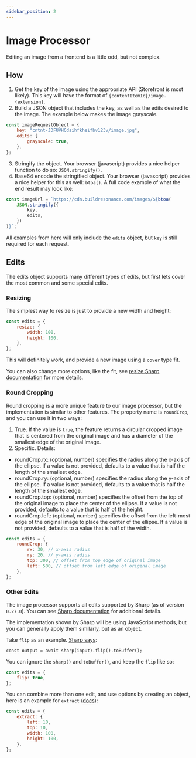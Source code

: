 ```yaml
---
sidebar_position: 2
---
```


# Image Processor

Editing an image from a frontend is a little odd, but not complex.

## How

1. Get the key of the image using the appropriate API (Storefront is most likely). This key will have the format of `{contentItemId}/image.{extension}`.
2. Build a JSON object that includes the key, as well as the edits desired to the image. The example below makes the image grayscale.

```javascript
const imageRequestObject = {
    key: "cntnt-JDFUVHCdsihfkheifbv123v/image.jpg",
    edits: {
        grayscale: true,
    },
};
```

3. Stringify the object. Your browser (javascript) provides a nice helper function to do so: `JSON.stringify()`.
4. Base64 encode the stringified object. Your browser (javascript) provides a nice helper for this as well: `btoa()`. A full code example of what the end result may look like:

```javascript
const imageUrl = `https://cdn.buildresonance.com/images/${btoa(
    JSON.stringify({
        key,
        edits,
    })
)}`;
```

All examples from here will only include the `edits` object, but `key` is still required for each request.

## Edits

The edits object supports many different types of edits, but first lets cover the most common and some special edits.

### Resizing

The simplest way to resize is just to provide a new width and height:

```javascript
const edits = {
    resize: {
        width: 100,
        height: 100,
    },
};
```

This will definitely work, and provide a new image using a `cover` type fit.

You can also change more options, like the fit, see [resize Sharp documentation](https://sharp.pixelplumbing.com/api-resize#resize) for more details.

### Round Cropping

Round cropping is a more unique feature to our image processor, but the implementation is similar to other features. The property name is `roundCrop`, and you can use it in two ways:

1. True. If the value is `true`, the feature returns a circular cropped image that is centered from the original image and has a diameter of the smallest edge of the original image.
2. Specific. Details:

-   roundCrop.rx: (optional, number) specifies the radius along the x-axis of the ellipse. If a value is not provided, defaults to a value that is half the length of the smallest edge.
-   roundCrop.ry: (optional, number) specifies the radius along the y-axis of the ellipse. If a value is not provided, defaults to a value that is half the length of the smallest edge.
-   roundCrop.top: (optional, number) specifies the offset from the top of the original image to place the center of the ellipse. If a value is not provided, defaults to a value that is half of the height.
-   roundCrop.left: (optional, number) specifies the offset from the left-most edge of the original image to place the center of the ellipse. If a value is not provided, defaults to a value that is half of the width.

```javascript
const edits = {
    roundCrop: {
        rx: 30, // x-axis radius
        ry: 20, // y-axis radius
        top: 300, // offset from top edge of original image
        left: 500, // offset from left edge of original image
    },
};
```

### Other Edits

The image processor supports all edits supported by Sharp (as of version `0.27.0`). You can see [Sharp documentation](https://sharp.pixelplumbing.com/api-resize) for additional details.

The implementation shown by Sharp will be using JavaScript methods, but you can generally apply them similarly, but as an object.

Take `flip` as an example. [Sharp says](https://sharp.pixelplumbing.com/api-operation#flip):

`const output = await sharp(input).flip().toBuffer();`

You can ignore the `sharp()` and `toBuffer()`, and keep the `flip` like so:

```javascript
const edits = {
    flip: true,
};
```

You can combine more than one edit, and use options by creating an object, here is an example for `extract` ([docs](https://sharp.pixelplumbing.com/api-resize#extract)):

```javascript
const edits = {
    extract: {
        left: 10,
        top: 10,
        width: 100,
        height: 100,
    },
};
```
